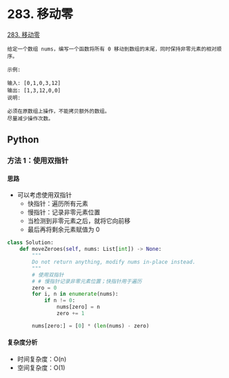 
# 283. 移动零

[283. 移动零](https://leetcode-cn.com/problems/move-zeroes/)

```
给定一个数组 nums，编写一个函数将所有 0 移动到数组的末尾，同时保持非零元素的相对顺序。

示例:

输入: [0,1,0,3,12]
输出: [1,3,12,0,0]
说明:

必须在原数组上操作，不能拷贝额外的数组。
尽量减少操作次数。
```


## Python

### 方法 1：使用双指针

#### 思路

* 可以考虑使用双指针
    * 快指针：遍历所有元素
    * 慢指针：记录非零元素位置
    * 当检测到非零元素之后，就将它向前移
    * 最后再将剩余元素赋值为 0 

```python
class Solution:
    def moveZeroes(self, nums: List[int]) -> None:
        """
        Do not return anything, modify nums in-place instead.
        """
        # 使用双指针
        # # 慢指针记录非零元素位置；快指针用于遍历
        zero = 0
        for i, n in enumerate(nums):
            if n != 0:
                nums[zero] = n
                zero += 1

        nums[zero:] = [0] * (len(nums) - zero)
```


#### 复杂度分析

* 时间复杂度：O(n)
* 空间复杂度：O(1)


